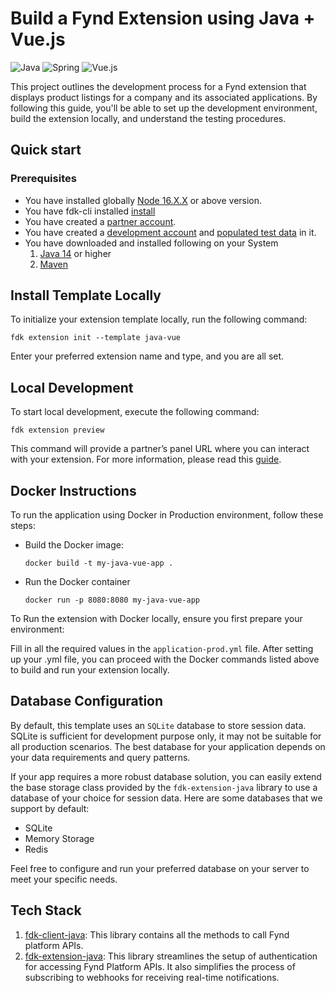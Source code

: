 
# Build a Fynd Extension using Java + Vue.js
![Java](https://img.shields.io/badge/java-%23ED8B00.svg?style=for-the-badge&logo=openjdk&logoColor=white)
![Spring](https://img.shields.io/badge/spring-%236DB33F.svg?style=for-the-badge&logo=spring&logoColor=white)
![Vue.js](https://img.shields.io/badge/vuejs-%2335495e.svg?style=for-the-badge&logo=vuedotjs&logoColor=%234FC08D)

[coveralls-badge]: https://coveralls.io/repos/github/gofynd/example-extension-java-vue/badge.svg?branch=main&&kill_cache=1
[coveralls-url]: https://coveralls.io/github/gofynd/example-extension-java-vue?branch=main

This project outlines the development process for a Fynd extension that displays product listings for a company and its associated applications. By following this guide, you'll be able to set up the development environment, build the extension locally, and understand the testing procedures.

## Quick start
### Prerequisites
* You have installed globally [Node 16.X.X](https://docs.npmjs.com/) or above version.
* You have fdk-cli installed [install](https://github.com/gofynd/fdk-cli)
* You have created a [partner account](https://partners.fynd.com).
* You have created a [development account](https://partners.fynd.com/help/docs/partners/testing-extension/development-acc#create-development-account) and [populated test data](https://partners.fynd.com/help/docs/partners/testing-extension/development-acc#populate-test-data) in it.
* You have downloaded and installed following on your System
    1. [Java 14](https://www.java.com/en/) or higher
    2. [Maven](https://maven.apache.org/download.cgi)


## Install Template Locally
To initialize your extension template locally, run the following command:
```shell
fdk extension init --template java-vue
```
Enter your preferred extension name and type, and you are all set.

## Local Development
To start local development, execute the following command:
```shell
fdk extension preview
```
This command will provide a partner’s panel URL where you can interact with your extension. For more information, please read this [guide](https://github.com/gofynd/fdk-cli?tab=readme-ov-file#extension-commands).

## Docker Instructions

To run the application using Docker in Production environment, follow these steps:
* Build the Docker image:
    ```shell
    docker build -t my-java-vue-app .
    ```
* Run the Docker container
  ```
  docker run -p 8080:8080 my-java-vue-app 
  ```
To Run the extension with Docker locally, ensure you first prepare your environment:

Fill in all the required values in the ``application-prod.yml`` file.
After setting up your .yml file, you can proceed with the Docker commands listed above to build and run your extension locally.

## Database Configuration

By default, this template uses an `SQLite` database to store session data. SQLite is sufficient for development purpose only, it may not be suitable for all production scenarios. The best database for your application depends on your data requirements and query patterns.

If your app requires a more robust database solution, you can easily extend the base storage class provided by the `fdk-extension-java` library to use a database of your choice for session data. Here are some databases that we support by default:

- SQLite
- Memory Storage
- Redis

Feel free to configure and run your preferred database on your server to meet your specific needs.

## Tech Stack
1. [fdk-client-java](https://github.com/gofynd/fdk-client-java): This library contains all the methods to call Fynd platform APIs.
2. [fdk-extension-java](https://github.com/gofynd/fdk-extension-java): This library streamlines the setup of authentication for accessing Fynd Platform APIs. It also simplifies the process of subscribing to webhooks for receiving real-time notifications.


[coveralls-badge]: https://coveralls.io/repos/github/gofynd/example-extension-javascript-react/badge.svg?branch=main&&kill_cache=1
[coveralls-url]: https://coveralls.io/github/gofynd/example-extension-javascript-react?branch=main
